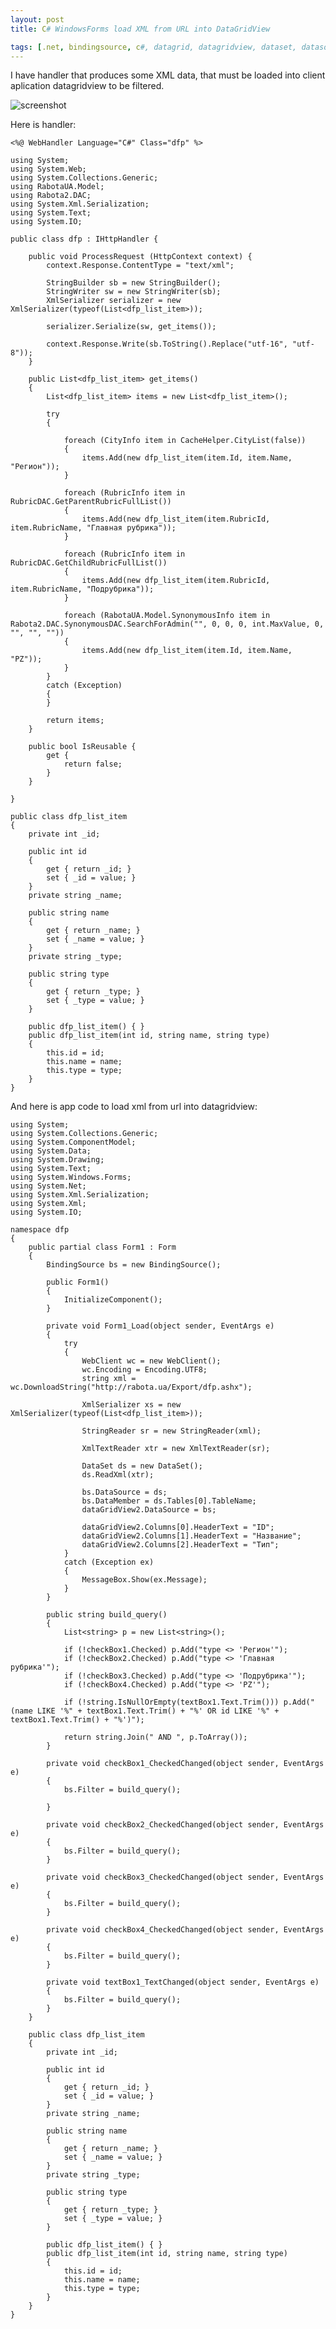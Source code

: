 ```yaml
---
layout: post
title: C# WindowsForms load XML from URL into DataGridView

tags: [.net, bindingsource, c#, datagrid, datagridview, dataset, datasource, filter, serialize, table, url, xml, xmlreader, xmlserializer, xmltextreader]
---
```


I have handler that produces some XML data, that must be loaded into client
aplication datagridview to be filtered.

![screenshot](/images/wp/dfp_filter.png)

Here is handler:

    <%@ WebHandler Language="C#" Class="dfp" %>

    using System;
    using System.Web;
    using System.Collections.Generic;
    using RabotaUA.Model;
    using Rabota2.DAC;
    using System.Xml.Serialization;
    using System.Text;
    using System.IO;

    public class dfp : IHttpHandler {

        public void ProcessRequest (HttpContext context) {
            context.Response.ContentType = "text/xml";

            StringBuilder sb = new StringBuilder();
            StringWriter sw = new StringWriter(sb);
            XmlSerializer serializer = new XmlSerializer(typeof(List<dfp_list_item>));

            serializer.Serialize(sw, get_items());

            context.Response.Write(sb.ToString().Replace("utf-16", "utf-8"));
        }

        public List<dfp_list_item> get_items()
        {
            List<dfp_list_item> items = new List<dfp_list_item>();

            try
            {

                foreach (CityInfo item in CacheHelper.CityList(false))
                {
                    items.Add(new dfp_list_item(item.Id, item.Name, "Регион"));
                }

                foreach (RubricInfo item in RubricDAC.GetParentRubricFullList())
                {
                    items.Add(new dfp_list_item(item.RubricId, item.RubricName, "Главная рубрика"));
                }

                foreach (RubricInfo item in RubricDAC.GetChildRubricFullList())
                {
                    items.Add(new dfp_list_item(item.RubricId, item.RubricName, "Подрубрика"));
                }

                foreach (RabotaUA.Model.SynonymousInfo item in Rabota2.DAC.SynonymousDAC.SearchForAdmin("", 0, 0, 0, int.MaxValue, 0, "", "", ""))
                {
                    items.Add(new dfp_list_item(item.Id, item.Name, "PZ"));
                }
            }
            catch (Exception)
            {
            }

            return items;
        }

        public bool IsReusable {
            get {
                return false;
            }
        }

    }

    public class dfp_list_item
    {
        private int _id;

        public int id
        {
            get { return _id; }
            set { _id = value; }
        }
        private string _name;

        public string name
        {
            get { return _name; }
            set { _name = value; }
        }
        private string _type;

        public string type
        {
            get { return _type; }
            set { _type = value; }
        }

        public dfp_list_item() { }
        public dfp_list_item(int id, string name, string type)
        {
            this.id = id;
            this.name = name;
            this.type = type;
        }
    }

And here is app code to load xml from url into datagridview:

    using System;
    using System.Collections.Generic;
    using System.ComponentModel;
    using System.Data;
    using System.Drawing;
    using System.Text;
    using System.Windows.Forms;
    using System.Net;
    using System.Xml.Serialization;
    using System.Xml;
    using System.IO;

    namespace dfp
    {
        public partial class Form1 : Form
        {
            BindingSource bs = new BindingSource();

            public Form1()
            {
                InitializeComponent();
            }

            private void Form1_Load(object sender, EventArgs e)
            {
                try
                {
                    WebClient wc = new WebClient();
                    wc.Encoding = Encoding.UTF8;
                    string xml = wc.DownloadString("http://rabota.ua/Export/dfp.ashx");

                    XmlSerializer xs = new XmlSerializer(typeof(List<dfp_list_item>));

                    StringReader sr = new StringReader(xml);

                    XmlTextReader xtr = new XmlTextReader(sr);

                    DataSet ds = new DataSet();
                    ds.ReadXml(xtr);

                    bs.DataSource = ds;
                    bs.DataMember = ds.Tables[0].TableName;
                    dataGridView2.DataSource = bs;

                    dataGridView2.Columns[0].HeaderText = "ID";
                    dataGridView2.Columns[1].HeaderText = "Название";
                    dataGridView2.Columns[2].HeaderText = "Тип";
                }
                catch (Exception ex)
                {
                    MessageBox.Show(ex.Message);
                }
            }

            public string build_query()
            {
                List<string> p = new List<string>();

                if (!checkBox1.Checked) p.Add("type <> 'Регион'");
                if (!checkBox2.Checked) p.Add("type <> 'Главная рубрика'");
                if (!checkBox3.Checked) p.Add("type <> 'Подрубрика'");
                if (!checkBox4.Checked) p.Add("type <> 'PZ'");

                if (!string.IsNullOrEmpty(textBox1.Text.Trim())) p.Add("(name LIKE '%" + textBox1.Text.Trim() + "%' OR id LIKE '%" + textBox1.Text.Trim() + "%')");

                return string.Join(" AND ", p.ToArray());
            }

            private void checkBox1_CheckedChanged(object sender, EventArgs e)
            {
                bs.Filter = build_query();

            }

            private void checkBox2_CheckedChanged(object sender, EventArgs e)
            {
                bs.Filter = build_query();
            }

            private void checkBox3_CheckedChanged(object sender, EventArgs e)
            {
                bs.Filter = build_query();
            }

            private void checkBox4_CheckedChanged(object sender, EventArgs e)
            {
                bs.Filter = build_query();
            }

            private void textBox1_TextChanged(object sender, EventArgs e)
            {
                bs.Filter = build_query();
            }
        }

        public class dfp_list_item
        {
            private int _id;

            public int id
            {
                get { return _id; }
                set { _id = value; }
            }
            private string _name;

            public string name
            {
                get { return _name; }
                set { _name = value; }
            }
            private string _type;

            public string type
            {
                get { return _type; }
                set { _type = value; }
            }

            public dfp_list_item() { }
            public dfp_list_item(int id, string name, string type)
            {
                this.id = id;
                this.name = name;
                this.type = type;
            }
        }
    }
